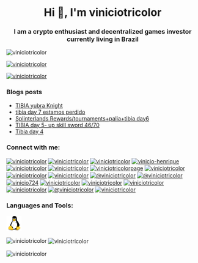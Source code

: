 <h1 align="center">Hi 👋, I'm viniciotricolor</h1>
<h3 align="center">I am a crypto enthusiast and decentralized games investor currently living in Brazil</h3>

<p align="left"> <img src="https://komarev.com/ghpvc/?username=viniciotricolor&label=Profile%20views&color=0e75b6&style=flat" alt="viniciotricolor" /> </p>

<p align="left"> <a href="https://github.com/ryo-ma/github-profile-trophy"><img src="https://github-profile-trophy.vercel.app/?username=viniciotricolor" alt="viniciotricolor" /></a> </p>

<p align="left"> <a href="https://twitter.com/viniciotricolor" target="blank"><img src="https://img.shields.io/twitter/follow/viniciotricolor?logo=twitter&style=for-the-badge" alt="viniciotricolor" /></a> </p>

### Blogs posts
<!-- BLOG-POST-LIST:START -->
- [TIBIA yubra Knight](https://peakd.com/hive-169926/@viniciotricolor/626731568a8d3061d3a2ec80b2c88085-vimmtv)
- [tibia day 7 estamos perdido](https://peakd.com/hive-169926/@viniciotricolor/072b8a1b6f64b781c98324ea49e6a71e-vimmtv)
- [Splinterlands Rewards/tournaments+palia+tibia day6](https://peakd.com/hive-169926/@viniciotricolor/dc18bc85f401ff429fc6a5cfead3b3ec-vimmtv)
- [TIBIA day 5- up skill sword 46/70](https://peakd.com/hive-169926/@viniciotricolor/e32d8a84ea0563c30245a9c4d9ee4b6f-vimmtv)
- [Tibia day 4](https://peakd.com/hive-169926/@viniciotricolor/972a6c0e9db55bca2003e7a6a47b414e-vimmtv)
<!-- BLOG-POST-LIST:END -->

<h3 align="left">Connect with me:</h3>
<p align="left">
<a href="https://codepen.io/viniciotricolor" target="blank"><img align="center" src="https://raw.githubusercontent.com/rahuldkjain/github-profile-readme-generator/master/src/images/icons/Social/codepen.svg" alt="viniciotricolor" height="30" width="40" /></a>
<a href="https://dev.to/viniciotricolor" target="blank"><img align="center" src="https://raw.githubusercontent.com/rahuldkjain/github-profile-readme-generator/master/src/images/icons/Social/devto.svg" alt="viniciotricolor" height="30" width="40" /></a>
<a href="https://twitter.com/viniciotricolor" target="blank"><img align="center" src="https://raw.githubusercontent.com/rahuldkjain/github-profile-readme-generator/master/src/images/icons/Social/twitter.svg" alt="viniciotricolor" height="30" width="40" /></a>
<a href="https://linkedin.com/in/vinicio-henrique" target="blank"><img align="center" src="https://raw.githubusercontent.com/rahuldkjain/github-profile-readme-generator/master/src/images/icons/Social/linked-in-alt.svg" alt="vinicio-henrique" height="30" width="40" /></a>
<a href="https://codesandbox.com/viniciotricolor" target="blank"><img align="center" src="https://raw.githubusercontent.com/rahuldkjain/github-profile-readme-generator/master/src/images/icons/Social/codesandbox.svg" alt="viniciotricolor" height="30" width="40" /></a>
<a href="https://kaggle.com/viniciotricolor" target="blank"><img align="center" src="https://raw.githubusercontent.com/rahuldkjain/github-profile-readme-generator/master/src/images/icons/Social/kaggle.svg" alt="viniciotricolor" height="30" width="40" /></a>
<a href="https://fb.com/viniciotricolorpage" target="blank"><img align="center" src="https://raw.githubusercontent.com/rahuldkjain/github-profile-readme-generator/master/src/images/icons/Social/facebook.svg" alt="viniciotricolorpage" height="30" width="40" /></a>
<a href="https://instagram.com/viniciotricolor" target="blank"><img align="center" src="https://raw.githubusercontent.com/rahuldkjain/github-profile-readme-generator/master/src/images/icons/Social/instagram.svg" alt="viniciotricolor" height="30" width="40" /></a>
<a href="https://dribbble.com/viniciotricolor" target="blank"><img align="center" src="https://raw.githubusercontent.com/rahuldkjain/github-profile-readme-generator/master/src/images/icons/Social/dribbble.svg" alt="viniciotricolor" height="30" width="40" /></a>
<a href="https://www.behance.net/viniciotricolor" target="blank"><img align="center" src="https://raw.githubusercontent.com/rahuldkjain/github-profile-readme-generator/master/src/images/icons/Social/behance.svg" alt="viniciotricolor" height="30" width="40" /></a>
<a href="https://hashnode.com/@viniciotricolor" target="blank"><img align="center" src="https://raw.githubusercontent.com/rahuldkjain/github-profile-readme-generator/master/src/images/icons/Social/hashnode.svg" alt="@viniciotricolor" height="30" width="40" /></a>
<a href="https://medium.com/@viniciotricolor" target="blank"><img align="center" src="https://raw.githubusercontent.com/rahuldkjain/github-profile-readme-generator/master/src/images/icons/Social/medium.svg" alt="@viniciotricolor" height="30" width="40" /></a>
<a href="https://www.youtube.com/c/vinicio724" target="blank"><img align="center" src="https://raw.githubusercontent.com/rahuldkjain/github-profile-readme-generator/master/src/images/icons/Social/youtube.svg" alt="vinicio724" height="30" width="40" /></a>
<a href="https://www.codechef.com/users/viniciotricolor" target="blank"><img align="center" src="https://cdn.jsdelivr.net/npm/simple-icons@3.1.0/icons/codechef.svg" alt="viniciotricolor" height="30" width="40" /></a>
<a href="https://www.hackerrank.com/viniciotricolor" target="blank"><img align="center" src="https://raw.githubusercontent.com/rahuldkjain/github-profile-readme-generator/master/src/images/icons/Social/hackerrank.svg" alt="viniciotricolor" height="30" width="40" /></a>
<a href="https://codeforces.com/profile/viniciotricolor" target="blank"><img align="center" src="https://raw.githubusercontent.com/rahuldkjain/github-profile-readme-generator/master/src/images/icons/Social/codeforces.svg" alt="viniciotricolor" height="30" width="40" /></a>
<a href="https://www.leetcode.com/viniciotricolor" target="blank"><img align="center" src="https://raw.githubusercontent.com/rahuldkjain/github-profile-readme-generator/master/src/images/icons/Social/leet-code.svg" alt="viniciotricolor" height="30" width="40" /></a>
<a href="https://www.hackerearth.com/@viniciotricolor" target="blank"><img align="center" src="https://raw.githubusercontent.com/rahuldkjain/github-profile-readme-generator/master/src/images/icons/Social/hackerearth.svg" alt="@viniciotricolor" height="30" width="40" /></a>
<a href="https://www.topcoder.com/members/viniciotricolor" target="blank"><img align="center" src="https://raw.githubusercontent.com/rahuldkjain/github-profile-readme-generator/master/src/images/icons/Social/topcoder.svg" alt="viniciotricolor" height="30" width="40" /></a>
</p>

<h3 align="left">Languages and Tools:</h3>
<p align="left"> <a href="https://www.linux.org/" target="_blank" rel="noreferrer"> <img src="https://raw.githubusercontent.com/devicons/devicon/master/icons/linux/linux-original.svg" alt="linux" width="40" height="40"/> </a> </p>

<p><img align="left" src="https://github-readme-stats.vercel.app/api/top-langs?username=viniciotricolor&show_icons=true&locale=en&layout=compact" alt="viniciotricolor" /></p>

<p>&nbsp;<img align="center" src="https://github-readme-stats.vercel.app/api?username=viniciotricolor&show_icons=true&locale=en" alt="viniciotricolor" /></p>

<p><img align="center" src="https://github-readme-streak-stats.herokuapp.com/?user=viniciotricolor&" alt="viniciotricolor" /></p>
